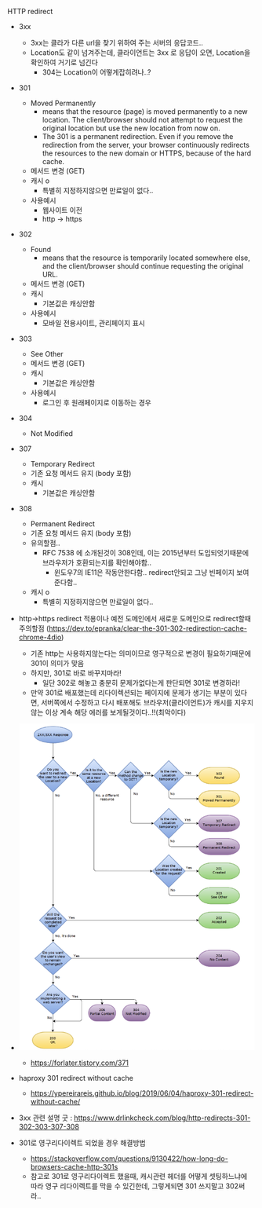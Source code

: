 HTTP redirect
- 3xx
  - 3xx는 클라가 다른 url을 찾기 위하여 주는 서버의 응답코드..
  - Location도 같이 넘겨주는데, 클라이언트는 3xx 로 응답이 오면, Location을 확인하여 거기로 넘긴다
    - 304는 Location이 어떻게잡히려나..?
- 301
  - Moved Permanently
    - means that the resource (page) is moved permanently to a new location. The client/browser should not attempt to request the original location but use the new location from now on.
    - The 301 is a permanent redirection. Even if you remove the redirection from the server, your browser continuously redirects the resources to the new domain or HTTPS, because of the hard cache.
  - 메서드 변경 (GET)
  - 캐시 o
    - 특별히 지정하지않으면 만료일이 없다..
  - 사용예시
    - 웹사이트 이전
    - http -> https
- 302
  - Found
    -  means that the resource is temporarily located somewhere else, and the client/browser should continue requesting the original URL.
  - 메서드 변경 (GET)
  - 캐시
    - 기본값은 캐싱안함
  - 사용예시
    - 모바일 전용사이트, 관리페이지 표시
- 303
  - See Other
  - 메서드 변경 (GET)
  - 캐시 
    - 기본값은 캐싱안함
  - 사용예시
    - 로그인 후 원래페이지로 이동하는 경우
- 304
  - Not Modified
- 307
  - Temporary Redirect
  - 기존 요청 메서드 유지 (body 포함)
  - 캐시
    - 기본값은 캐싱안함
- 308
  - Permanent Redirect
  - 기존 요청 메서드 유지 (body 포함)
  - 유의할점..
    - RFC 7538 에 소개된것이 308인데, 이는 2015년부터 도입되엇기때문에 브라우저가 호환되는지를 확인해야함..
      - 윈도우7의 IE11은 작동안한다함.. redirect안되고 그냥 빈페이지 보여준다함..
  - 캐시 o
    - 특별히 지정하지않으면 만료일이 없다..


- http->https redirect 적용이나 예전 도메인에서 새로운 도메인으로 redirect할때 주의할점 (https://dev.to/epranka/clear-the-301-302-redirection-cache-chrome-4dio)
  - 기존 http는 사용하지않는다는 의미이므로 영구적으로 변경이 필요하기때문에 301이 의미가 맞음
  - 하지만, 301로 바로 바꾸지마라!
    - 일단 302로 해놓고 충분히 문제가없다는게 판단되면 301로 변경하라!
  - 만약 301로 배포했는데 리다이렉션되는 페이지에 문제가 생기는 부분이 있다면, 서버쪽에서 수정하고 다시 배포해도 브라우저(클라이언트)가 캐시를 지우지않는 이상 계속 해당 에러를 보게될것이다..!!(최악이다)


- ![responseCode](response_code.png)
  - https://forlater.tistory.com/371


- haproxy 301 redirect without cache
  - https://ypereirareis.github.io/blog/2019/06/04/haproxy-301-redirect-without-cache/ 

- 3xx 관련 설명 굿 : https://www.drlinkcheck.com/blog/http-redirects-301-302-303-307-308
- 301로 영구리다이렉트 되었을 경우 해결방법
  - https://stackoverflow.com/questions/9130422/how-long-do-browsers-cache-http-301s
  - 참고로 301로 영구리다이렉트 했을때, 캐시관련 헤더를 어떻게 셋팅하느냐에 따라 영구 리다이렉트를 막을 수 있긴한데, 그렇게되면 301 쓰지말고 302써라..